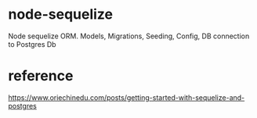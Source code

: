 # node-sequelize
Node sequelize ORM. Models, Migrations, Seeding, Config, DB connection to Postgres Db

# reference
https://www.oriechinedu.com/posts/getting-started-with-sequelize-and-postgres
